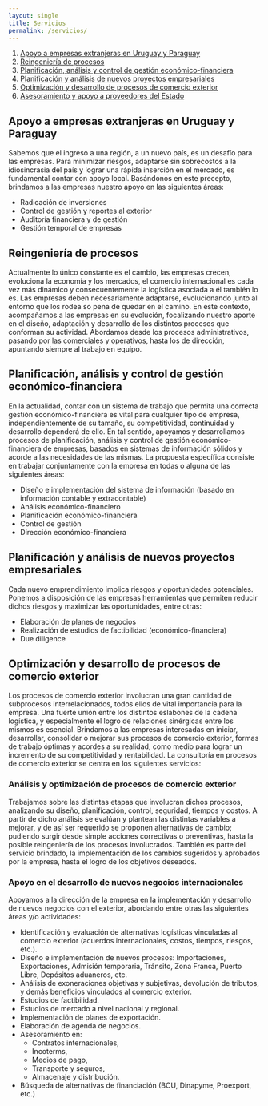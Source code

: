```yaml
---
layout: single
title: Servicios
permalink: /servicios/
---
```


1. [Apoyo a empresas extranjeras en Uruguay y Paraguay](#apoyo-a-empresas-extranjeras-en-uruguay-y-paraguay)
2. [Reingeniería de procesos](#reingeniera-de-procesos)
3. [Planificación, análisis y control de gestión económico-financiera](#planificacin-anlisis-y-control-de-gestin-econmico-financiera)
4. [Planificación y análisis de nuevos proyectos empresariales](#planificacin-y-anlisis-de-nuevos-proyectos-empresariales)
5. [Optimización y desarrollo de procesos de comercio exterior](#optimizacin-y-desarrollo-de-procesos-de-comercio-exterior)
6. [Asesoramiento y apoyo a proveedores del Estado](#asesoramiento-y-apoyo-a-proveedores-del-estado)

## 	Apoyo a empresas extranjeras en Uruguay y Paraguay

Sabemos que el ingreso a una región, a un nuevo país, es un desafío para las empresas. Para minimizar riesgos, adaptarse sin sobrecostos a la idiosincrasia del país y lograr una rápida inserción en el mercado, es fundamental contar con apoyo local. Basándonos en este precepto, brindamos a las empresas nuestro apoyo en las siguientes áreas:

- Radicación de inversiones
- Control de gestión y reportes al exterior
- Auditoría financiera y de gestión
- Gestión temporal de empresas

## Reingeniería de procesos

Actualmente lo único constante es el cambio, las empresas crecen, evoluciona la economía y los mercados, el comercio internacional es cada vez más dinámico y consecuentemente la logística asociada a él también lo es. Las empresas deben necesariamente adaptarse, evolucionando junto al entorno que los rodea so pena de quedar en el camino.
En este contexto, acompañamos a las empresas en su evolución, focalizando nuestro aporte en el diseño, adaptación y desarrollo de los distintos procesos que conforman su actividad. Abordamos desde los procesos administrativos, pasando por las comerciales y operativos, hasta los de dirección, apuntando siempre al trabajo en equipo.

## 	Planificación, análisis y control de gestión económico-financiera

En la actualidad, contar con un sistema de trabajo que permita una correcta gestión económico-financiera es vital para cualquier tipo de empresa, independientemente de su tamaño, su competitividad, continuidad y desarrollo dependerá de ello.
En tal sentido, apoyamos y desarrollamos procesos de planificación, análisis y control de gestión económico-financiera de empresas, basados en sistemas de información sólidos y acorde a las necesidades de las mismas. La propuesta específica consiste en trabajar conjuntamente con la empresa en todas o alguna de las siguientes áreas:

- Diseño e implementación del sistema de información (basado en información contable y extracontable)
- Análisis económico-financiero
- Planificación económico-financiera
- Control de gestión
- Dirección económico-financiera

## Planificación y análisis de nuevos proyectos empresariales

Cada nuevo emprendimiento implica riesgos y oportunidades potenciales. Ponemos a disposición de las empresas herramientas que permiten reducir dichos riesgos y maximizar las oportunidades, entre otras:
 
- Elaboración de planes de negocios
- Realización de estudios de factibilidad (económico-financiera)
- Due diligence


## 	Optimización y desarrollo de procesos de comercio exterior

Los procesos de comercio exterior involucran una gran cantidad de subprocesos interrelacionados, todos ellos de vital importancia para la empresa. Una fuerte unión entre los distintos eslabones de la cadena logística, y especialmente el logro de relaciones sinérgicas entre los mismos es esencial.
Brindamos a las empresas interesadas en iniciar, desarrollar, consolidar o mejorar sus procesos de comercio exterior, formas de trabajo óptimas y acordes a su realidad, como medio para lograr un incremento de su competitividad y rentabilidad. La consultoría en procesos de comercio exterior se centra en los siguientes servicios:

### Análisis y optimización de procesos de comercio exterior

Trabajamos sobre las distintas etapas que involucran dichos procesos, analizando su diseño, planificación, control, seguridad, tiempos y costos. A partir de dicho análisis se evalúan y plantean las distintas variables a mejorar, y de así ser requerido se proponen alternativas de cambio; pudiendo surgir desde simple acciones correctivas o preventivas, hasta la posible reingeniería de los procesos involucrados. También es parte del servicio brindado, la implementación de los cambios sugeridos y aprobados por la empresa, hasta el logro de los objetivos deseados.
 
### Apoyo en el desarrollo de nuevos negocios internacionales

Apoyamos a la dirección de la empresa en la implementación y desarrollo de nuevos negocios con el exterior, abordando entre otras las siguientes áreas y/o actividades:
- Identificación y evaluación de alternativas logísticas vinculadas al comercio exterior (acuerdos internacionales, costos, tiempos, riesgos, etc.).
- Diseño e implementación de nuevos procesos: Importaciones, Exportaciones, Admisión temporaria, Tránsito, Zona Franca, Puerto Libre, Depósitos aduaneros, etc.
- Análisis de exoneraciones objetivas y subjetivas, devolución de tributos, y demás beneficios vinculados al comercio exterior.
- Estudios de factibilidad.
- Estudios de mercado a nivel nacional y regional.
- Implementación de planes de exportación.
- Elaboración de agenda de negocios.
- Asesoramiento en:
  - Contratos internacionales,
  - Incoterms,
  - Medios de pago,
  - Transporte y seguros,
  - Almacenaje y distribución.
- Búsqueda de alternativas de financiación (BCU, Dinapyme, Proexport, etc.)
